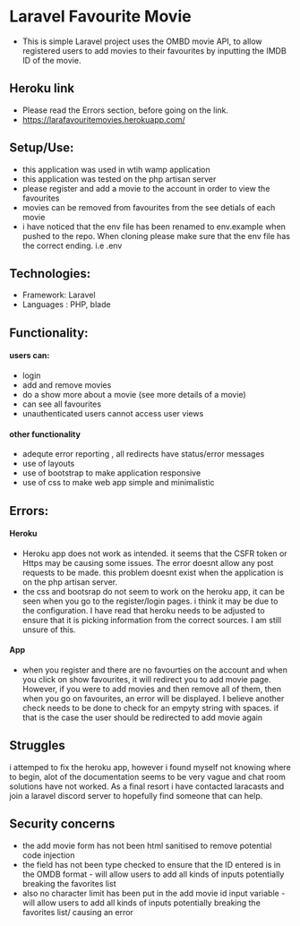 # Laravel Favourite Movie
- This is simple Laravel project uses the OMBD movie API, to allow registered users to add movies to their favourites by inputting the IMDB ID of the movie.
## Heroku link 
- Please read the Errors section, before going on the link.
- https://larafavouritemovies.herokuapp.com/

## Setup/Use:
- this application was used in wtih wamp application
- this application was tested on the php artisan server
- please register and add a movie to the account in order to view the favourites
- movies can be removed from favourites from the see detials of each movie
- i have noticed that the env file has been renamed to env.example when pushed to the repo. When cloning please make sure that the env file has the correct ending. i.e .env

## Technologies:
- Framework: Laravel
- Languages : PHP, blade

## Functionality:
#### users can:
- login
- add and remove movies
- do a show more about a movie (see more details of a movie)
- can see all favourites 
- unauthenticated users cannot access user views
#### other functionality
- adequte error reporting , all redirects have status/error messages
- use of layouts
- use of bootstrap to make application responsive
- use of css to make web app simple and minimalistic

## Errors:
#### Heroku
- Heroku app does not work as intended. it seems that the CSFR token or Https may be causing some issues. The error doesnt allow any post requests to be made. this problem doesnt exist when the application is on the php artisan server.
- the css and bootsrap do not seem to work on the heroku app, it can be seen when you go to the register/login pages. i think it may be due to the configuration. I have read that heroku needs to be adjusted to ensure that it is picking information from the correct sources. I am still unsure of this.
#### App
- when you register and there are no favourties on the account and when you click on show favourites, it will redirect you to add movie page. However, if you were to add movies and then remove all of them, then when you go on favourites, an error will be displayed. I believe another check needs to be done to check for an empyty string with spaces. if that is the case the user should be redirected to add movie again

## Struggles
i attemped to fix the heroku app, however i found myself not knowing where to begin, alot of the documentation seems to be very vague and chat room solutions have not worked. As a final resort i have contacted laracasts and join a laravel discord server to hopefully find someone that can help.

## Security concerns
- the add movie form has not been html sanitised to remove potential code injection
- the field has not been type checked to ensure that the ID entered is in the OMDB format - will allow users to add all kinds of inputs potentially breaking the favorites list
- also no character limit has been put in the add movie id input variable - will allow users to add all kinds of inputs potentially breaking the favorites list/ causing an error

